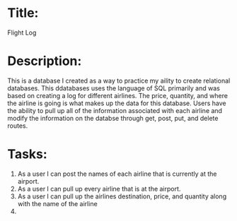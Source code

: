 # Title:
Flight Log

# Description:
This is a database I created as a way to practice my aility to create relational databases. This ddatabases uses the language of SQL primarily and was based on creating a log
for different airlines. The price, quantity, and where the airline is going is what makes up the data for this database. Users have the ability to pull up all of the
information associated with each airline and modify the information on the databse through get, post, put, and delete routes. 

# Tasks:
1. As a user I can post the names of each airline that is currently at the airport.
2. As a user I can pull up every airline that is at the airport.
3. As a user I can pull up the airlines destination, price, and quantity along with the name of the airline
4. 